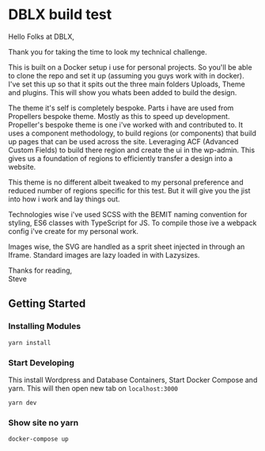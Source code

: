 # DBLX build test

Hello Folks at DBLX,

Thank you for taking the time to look my technical challenge. 

This is built on a Docker setup i use for personal projects. So you'll be able to clone the repo and set it up (assuming you guys work with in docker). I've set this up so that it spits out the three main folders Uploads, Theme and plugins. This will show you whats been added to build the design.

The theme it's self is completely bespoke. Parts i have are used from Propellers bespoke theme. Mostly as this to speed up development. Propeller's bespoke theme is one i've worked with and contributed to. It uses a component methodology, to build regions (or components) that build up pages that can be used across the site. Leveraging ACF (Advanced Custom Fields) to build there region and create the ui in the wp-admin. This gives us a foundation of regions to efficiently transfer a design into a website.

This theme is no different albeit tweaked to my personal preference and reduced number of regions specific for this test. But it will give you the jist into how i work and lay things out.

Technologies wise i've used SCSS with the BEMIT naming convention for styling, ES6 classes with TypeScript for JS. To compile those ive a webpack config i've create for my personal work. 

Images wise, the SVG are handled as a sprit sheet injected in through an Iframe. Standard images are lazy loaded in with Lazysizes.

Thanks for reading,  
Steve


## Getting Started


### Installing Modules

`yarn install`


### Start Developing

This install Wordpress and Database Containers, Start Docker Compose and yarn. This will then open new tab on `localhost:3000`

`yarn dev`

### Show site no yarn

`docker-compose up`
